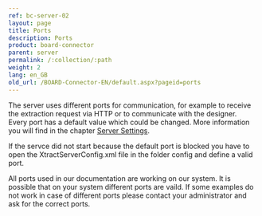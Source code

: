 ```yaml
---
ref: bc-server-02
layout: page
title: Ports
description: Ports
product: board-connector
parent: server
permalink: /:collection/:path
weight: 2
lang: en_GB
old_url: /BOARD-Connector-EN/default.aspx?pageid=ports
---
```


The server uses different ports for communication, for example to receive the extraction request via HTTP or to communicate with the designer.<br> 
Every port has a default value which could be changed. More information you will find in the chapter [Server Settings](./server-settings). 

If the servce did not start because the default port is blocked you have to open the XtractServerConfig.xml file in the folder config and define a valid port.

All ports used in our documentation are working on our system. It is possible that on your system different ports are vaild. If some examples do not work in case of different ports please contact your administrator and ask for the correct ports.
